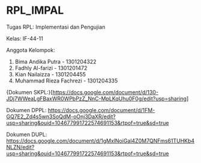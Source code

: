 # RPL_IMPAL
Tugas RPL: Implementasi dan Pengujian

Kelas: IF-44-11

Anggota Kelompok:
1) Bima Andika Putra - 1301204322
2) Fadhly Al-farizi - 1301201472
3) Kian Nailaizza - 1301204455
4) Muhammad Rieza Fachrezi - 1301204335

{Dokumen SKPL:}[https://docs.google.com/document/d/130-JDj7WWeaLgFBaxWR0WPbPzZ_NnC-MpLKqUhu0F0g/edit?usp=sharing]

Dokumen DPPL: https://docs.google.com/document/d/1FM-GQ7E2_Zd4s5wn3SoQdM-oOnj3DaXR/edit?usp=sharing&ouid=104677991722574691153&rtpof=true&sd=true

Dokumen DUPL: https://docs.google.com/document/d/1gMxlNoiGal4Z0M7QNFms61TUHKb4NLZN/edit?usp=sharing&ouid=104677991722574691153&rtpof=true&sd=true
